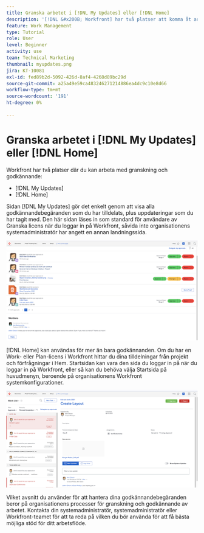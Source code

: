 ```yaml
---
title: Granska arbetet i [!DNL My Updates] eller [!DNL Home]
description: '[!DNL &#x200B; Workfront] har två platser att komma åt arbete som du tilldelats för granskning och godkännande - [!DNL My Updates] och [!DNL Home] '
feature: Work Management
type: Tutorial
role: User
level: Beginner
activity: use
team: Technical Marketing
thumbnail: myupdates.png
jira: KT-10081
exl-id: fed89b2d-5092-426d-8af4-4268d89bc29d
source-git-commit: a25a49e59ca483246271214886ea4dc9c10e8d66
workflow-type: tm+mt
source-wordcount: '191'
ht-degree: 0%

---
```


# Granska arbetet i [!DNL My Updates] eller [!DNL Home]

Workfront har två platser där du kan arbeta med granskning och godkännande:

* [!DNL My Updates]
* [!DNL Home]

Sidan [!DNL My Updates] gör det enkelt genom att visa alla godkännandebegäranden som du har tilldelats, plus uppdateringar som du har tagit med. Den här sidan läses in som standard för användare av Granska licens när du loggar in på Workfront, såvida inte organisationens systemadministratör har angett en annan landningssida.

![En bild av [!DNL My Updates]-sidan](assets/my-updates-overview.png)

[!DNL Home] kan användas för mer än bara godkännanden. Om du har en Work- eller Plan-licens i Workfront hittar du dina tilldelningar från projekt och förfrågningar i Hem. Startsidan kan vara den sida du loggar in på när du loggar in på Workfront, eller så kan du behöva välja Startsida på huvudmenyn, beroende på organisationens Workfront systemkonfigurationer.

![En bild av [!DNL Home]-sidan](assets/home-overview.png)

Vilket avsnitt du använder för att hantera dina godkännandebegäranden beror på organisationens processer för granskning och godkännande av arbetet. Kontakta din systemadministratör, systemadministratör eller Workfront-teamet för att ta reda på vilken du bör använda för att få bästa möjliga stöd för ditt arbetsflöde.

